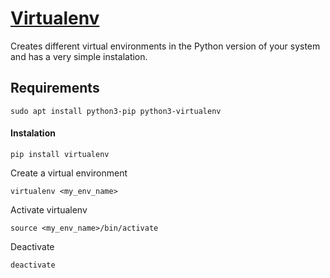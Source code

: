 # [Virtualenv](https://pypi.org/project/virtualenv/)

Creates different virtual environments in the Python version of your system and has a very simple instalation.

## Requirements

```
sudo apt install python3-pip python3-virtualenv
```


#### Instalation

```
pip install virtualenv
```

Create a virtual environment

```
virtualenv <my_env_name>
```

Activate virtualenv

```
source <my_env_name>/bin/activate
```

Deactivate

```
deactivate
```
